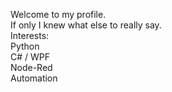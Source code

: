Welcome to my profile.<br />
If only I knew what else to really say.<br />
Interests:<br />
  Python<br />
  C# / WPF<br />
  Node-Red<br />
  Automation<br />
